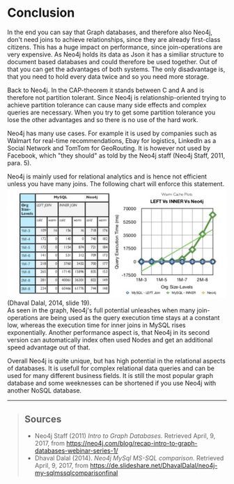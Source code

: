# Conclusion

In the end you can say that Graph databases, and therefore also Neo4j, don't need joins to achieve relationships, since they are already first-class citizens. This has a huge impact on performance, since join-operations are very expensive.
As Neo4j holds its data as Json it has a similiar structure to document based databases and could therefore be used together. Out of that you can get the advantages of both systems. The only disadvantage is, that you need to hold every data twice and so you need more storage. 

Back to Neo4j. In the CAP-theorem it stands between C and A and is therefore not partition tolerant. Since Neo4j is relationship-oriented trying to achieve partition tolerance can cause many side effects and complex queries are necessary. When you try to get some partition tolerance you lose the other advantages and so there is no use of the hard work.

Neo4j has many use cases. For example it is used by companies such as Walmart for real-time recommendations, Ebay for logistics, LinkedIn as a Social Network and TomTom for GeoRouting. It is however not used by Facebook, which "they should" as told by the Neo4j staff (Neo4j Staff, 2011, para. 5).<br>

Neo4j is mainly used for relational analytics and is hence not efficient unless you have many joins. The following chart will enforce this statement.<br>
![neo4j sql comparison](/paper/images/neo4j_joins.PNG)<br>
(Dhaval Dalal, 2014, slide 19).<br>
As seen in the graph, Neo4j's full potential unleashes when many join-operations are being used as the query execution time stays at a constant low, whereas the execution time for inner joins in MySQL rises exponentially. Another performance aspect is, that Neo4j in its second version can automatically index often used Nodes and get an additional speed advantage out of that.

Overall Neo4j is quite unique, but has high potential in the relational aspects of databases.
It is usefull for complex relational data queries and can be used for many different business fields.
It is still the most popular graph database and some weeknesses can be shortened if you use Neo4j with another NoSQL database.

***
> ## Sources
> - Neo4j Staff (2011) _Intro to Graph Databases._ Retrieved April, 9, 2017, from https://neo4j.com/blog/recap-intro-to-graph-databases-webinar-series-1/
> - Dhaval Dalal (2014). _Neo4j MySql MS-SQL comparison._ Retrieved April, 9, 2017, from https://de.slideshare.net/DhavalDalal/neo4j-my-sqlmssqlcomparisonfinal
